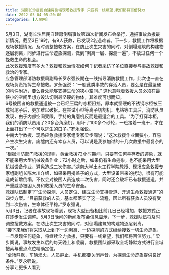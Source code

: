 ```yaml
---
title: 湖南长沙居民自建房倒塌现场救援专家 只要有一线希望,我们都将百倍努力
date: 2022-05-04 05:20:00
categories: [人民网]
---
```

5月3日，湖南长沙居民自建房倒塌事故第四次新闻发布会举行，通报事故救援最新情况。截至3日19时，有9人获救，已发现2名遇难者。下一步，救援工作将根据现场救援情况，及时调整搜救方案，在防止次生灾害的同时，对倒塌建筑的构建物逐层剥离，同步进行生命迹象探测，做到“剥离一层、探测一遍”，不放过任何一个挽救生命的机会。  
此次救援难度有多大？救援和救治情况如何？记者采访了多位直接参与事故救援和救治的专家。  
应急管理部消防救援局副局长罗永强长期在一线指导消防救援工作，此次也一直在现场负责指挥生命搜救。罗永强说：“一般此类事故的存活人员，要么是在最坚硬的构件附近，要么身处能够支持生命的狭小空间。” 这也意味着救援人员必须在最狭小的空间里想方设法切割最坚硬的物体，其难度可想而知。  
6号被困者的救援通道被一台已经压扁的冰柜阻挡，原本就坚硬的不锈钢冰柜被压成钢坨子后，更加难以破拆。在尝试小型等离子切割机、电钻等工具后，消防队员发现，由于内部空间受限，手持的角磨机反而是最适合的工具。“为了打穿冰柜，我们的消防队员用了20多台角磨机，用坏了100多个砂轮，一班接着一班干，才在上面打出了一个可以逃生的口子。”罗永强说。  
中南大学教授、现场应急救援专家组专家梁步阁说：“这次救援作业面狭小，容易产生次生灾害，废墟内还有幸存人员，可以说是我参加过的十几次救援中最复杂的一次。”  
“根据消防部门救援的规则，黄金救援72小时期间，只要有任何幸存者的迹象，就不能采用大型机械设备作业；72小时之后，如果仍有生命迹象，也不能采用大型机械设备作业，避免造成二次伤害。”湖南大学土木工程学院教授、现场应急救援专家组副组长陈大川介绍，如果采用揭盖子的方式，大型设备带来的扰动，很有可能造成新增倒塌，不仅会对被困人员造成二次伤害，同时还会破坏已有救援通道，并严重威胁被困人员和救援人员的生命安全。  
救援队伍制定了“生命探测、人员定位、建立生命支持管道、开通生命救援通道”的四步方案。“目前获救的人员，基本都落实了这一流程，因此所有获救人员没有受到二次伤害，生命体征平稳。”罗永强说。  
5月3日，记者在事故现场看到，现场大型设备相比前几日已经增加，救援方式正在逐步发生调整。5月3日晚间的新闻发布会信息显示，下一步，救援队伍将及时调整搜救方案，在防止次生灾害的同时，对倒塌建筑的构建物逐层剥离。  
“接下来我们将采取从上到下一边剥离、一边探测的方式继续搜救一切生命迹象，一旦发现任何迹象，将继续全力救援，只要有一线希望，我们都将百倍努力。” 梁步阁说，事故发生以后的每天晚上和凌晨，救援团队都采取全场静默方式进行全域搜索与重点点位精确定位。  
“全场静默，车辆熄火、人员静止、手机都要关闭声音，为探测生命迹象提供良好条件。”罗永强说。  
分享让更多人看到  
